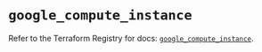 # `google_compute_instance`

Refer to the Terraform Registry for docs: [`google_compute_instance`](https://registry.terraform.io/providers/hashicorp/google-beta/5.36.0/docs/resources/google_compute_instance).
